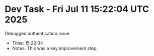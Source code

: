 # Dev Task - Fri Jul 11 15:22:04 UTC 2025
Debugged authentication issue
- Time: 15:22:04
- Notes: This was a key improvement step.

